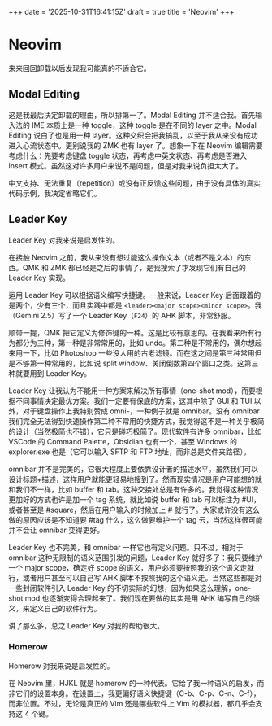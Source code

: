 +++
date = '2025-10-31T16:41:15Z'
draft = true
title = 'Neovim'
+++

# Neovim

来来回回卸载以后发现我可能真的不适合它。

## Modal Editing

这是我最后决定卸载的理由，所以排第一了。Modal Editing 并不适合我。首先输入法的 IME 本质上是一种 toggle，这种 toggle 是在不同的 layer 之中。Modal Editing 说白了也是用一种 layer。这种交织会把我搞乱，以至于我从来没有成功进入心流状态中。更别说我的 ZMK 也有 layer 了。想象一下在 Neovim 编辑需要考虑什么：先要考虑键盘 toggle 状态，再考虑中英文状态、再考虑是否进入 Insert 模式。虽然这对许多用户来说不是问题，但是对我来说负担太大了。

中文支持、无法重复（repetition）或没有正反馈这些问题，由于没有具体的真实代码示例，我决定省略它们。

## Leader Key

Leader Key 对我来说是启发性的。

在接触 Neovim 之前，我从来没有想过能这么操作文本（或者不是文本）的东西。QMK 和 ZMK 都已经是之后的事情了，是我搜索了才发现它们有自己的 Leader Key 实现。

运用 Leader Key 可以根据语义编写快捷键。一般来说，Leader Key 后面跟着的是两个，少有三个，而且实践中都是 `<leader><major scope><minor scope>`。我（Gemini 2.5）写了一个 Leader Key（`F24`）的 AHK 脚本，非常舒服。

顺带一提，QMK 把它定义为修饰键的一种。这是比较有意思的。在我看来所有行为都分为三种，第一种是非常常用的，比如 undo。第二种是不常用的，偶尔想起来用一下，比如 Photoshop 一些没人用的古老滤镜。而在这之间是第三种常用但是不够第一种常用的，比如说 split window、关闭倒数第四个窗口之类。这第三种就要用到 Leader Key。

Leader Key 让我认为不能用一种方案来解决所有事情（one-shot mod），而要根据不同事情决定最优方案。我们一定要有保底的方案，这其中除了 GUI 和 TUI 以外，对于键盘操作上我特别赞成 omni-，一种例子就是 omnibar。没有 omnibar 我们完全无法得到快速操作第二种不常用的快捷方式，我觉得这不是一种关乎极简的设计（当然极简也不错），它只是碰巧极简了。现代软件有许多 omnibar，比如 VSCode 的 Command Palette，Obsidian 也有一个，甚至 Windows 的 explorer.exe 也是（它可以输入 SFTP 和 FTP 地址，而非总是文件夹路径）。

omnibar 并不是完美的，它很大程度上要依靠设计者的描述水平。虽然我们可以设计标题+描述，这样用户就能更轻易地搜到了。然而现实情况是用户可能想的就和我们不一样，比如 buffer 和 tab。这种交接处总是有许多的。我觉得这种情况更加好的方式也许是加一个 tag 系统，就比如说 buffer 和 tab 可以标注为 #UI，或者甚至是 #square，然后在用户输入的时候加上 # 就行了。大家或许没有这么做的原因应该是不知道要 #tag 什么，这么做要维护一个 tag 云，当然这样很可能并不会让 omnibar 变得更好。

Leader Key 也不完美，和 omnibar 一样它也有定义问题。只不过，相对于 omnibar 这种无限制的语义范围引发的问题，Leader Key 就好多了：我只要维护一个 major scope，确定好 scope 的语义，用户必须要按照我的这个语义走就行，或者用户甚至可以自己写 AHK 脚本不按照我的这个语义走。当然这些都是对一些封闭软件引入 Leader Key 的不切实际的幻想，因为如果这么理解，one-shot mod 也逐渐变得合理起来了。我们现在要做的其实是用 AHK 编写自己的语义，来定义自己的软件行为。

讲了那么多，总之 Leader Key 对我的帮助很大。

### Homerow

Homerow 对我来说是启发性的。

在 Neovim 里，HJKL 就是 homerow 的一种代表。它给了我一种语义的启发，而非它们的设置本身。在设置上，我更偏好语义快捷键（C-b、C-p、C-n、C-f），而非位置。不过，无论是真正的 Vim 还是哪些软件上 Vim 的模拟器，都几乎会支持这 4 个键。